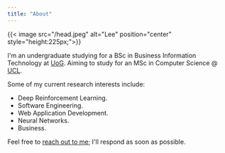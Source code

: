 ```yaml
---
title: "About"
---
```


 {{< image src="/head.jpeg" alt="Lee" position="center" style="height:225px;">}}


I'm an undergraduate studying for a BSc in Business Information Technology at [UoG](https://gre.ac.uk). Aiming to study for an MSc in Computer Science @ [UCL](http://www.ucl.ac.uk/).

Some of my current research interests include: 

- Deep Reinforcement Learning.
- Software Engineering.
- Web Application Development.
- Neural Networks.
- Business.

Feel free to [reach out to me][1]; I'll respond as soon as possible.

[1]:	mailto:hello@leewallace.me
